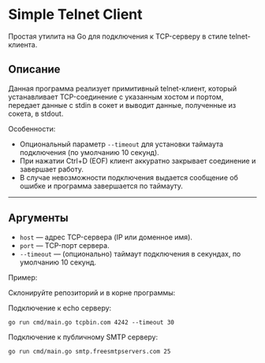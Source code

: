 # Simple Telnet Client

Простая утилита на Go для подключения к TCP-серверу в стиле telnet-клиента.

## Описание

Данная программа реализует примитивный telnet-клиент, который устанавливает TCP-соединение с указанным хостом и портом, передает данные с stdin в сокет и выводит данные, полученные из сокета, в stdout.

Особенности:
- Опциональный параметр `--timeout` для установки таймаута подключения (по умолчанию 10 секунд).
- При нажатии Ctrl+D (EOF) клиент аккуратно закрывает соединение и завершает работу.
- В случае невозможности подключения выдается сообщение об ошибке и программа завершается по таймауту.

---

## Аргументы


- `host` — адрес TCP-сервера (IP или доменное имя).
- `port` — TCP-порт сервера.
- `--timeout` — (опционально) таймаут подключения в секундах, по умолчанию 10 секунд.

Пример:

Склонируйте репозиторий и в корне программы:

Подключение к echo серверу:
```
go run cmd/main.go tcpbin.com 4242 --timeout 30
```


Подключение к публичному SMTP серверу:
```
go run cmd/main.go smtp.freesmtpservers.com 25
```